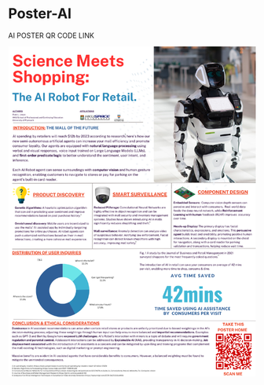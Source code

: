 # Poster-AI
AI POSTER QR CODE LINK


![AI POSTER](https://github.com/ricky11/Poster-AI/blob/352528957daa9b3133a4aa1fefe92066d8745046/POSTER%20-%20AI.png)

